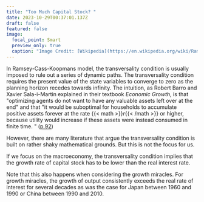 ```yaml
---
title: "Too Much Capital Stock? "
date: 2023-10-29T00:37:01.137Z
draft: false
featured: false
image:
  focal_point: Smart
  preview_only: true
  caption: "Image Credit: [Wikipedia](https://en.wikipedia.org/wiki/Ramsey%E2%80%93Cass%E2%80%93Koopmans_model)"
---
```


In Ramsey-Cass-Koopmans model, the transversality condition is usually imposed to rule out a series of dynamic paths. The transversality condition requires the present value of the state variables to converge to zero as the planning horizon recedes towards infinity. The intuition, as Robert Barro and Xavier Sala-i-Martin explained in their textbook _Economic Growth_, is that "optimizing agents do not want to have any valuable assets left over at the end" and that "it would be suboptimal for
households to accumulate positive assets forever at the rate {{< math >}}$r${{< /math >}} or higher, because utility would increase if these assets were instead consumed in finite time. " ([p.92](https://www.google.com/books/edition/Economic_Growth_second_edition/4KnuDwAAQBAJ?hl=en&gbpv=1&pg=PA92&printsec=frontcover))

However, there are many literature that argue the transversality condition is built on rather shaky mathematical grounds. But this is not the focus for us. 

If we focus on the macroeconomy, the transversality condition implies that the growth rate of capital stock has to be lower than the real interest rate. 

Note that this also happens when considering the growth miracles. For growth miracles, the growth of output consistently exceeds the real rate of interest for several decades as was the case for Japan between 1960 and 1990 or China between 1990 and 2010. 

<br>


